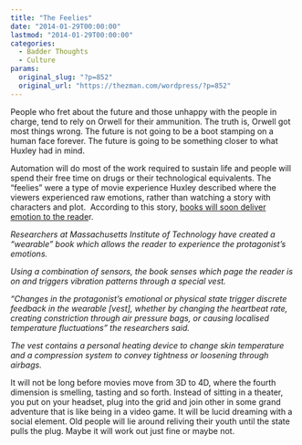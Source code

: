 ```yaml
---
title: "The Feelies"
date: "2014-01-29T00:00:00"
lastmod: "2014-01-29T00:00:00"
categories:
  - Badder Thoughts
  - Culture
params:
  original_slug: "?p=852"
  original_url: "https://thezman.com/wordpress/?p=852"
---
```


People who fret about the future and those unhappy with the people in
charge, tend to rely on Orwell for their ammunition. The truth is,
Orwell got most things wrong. The future is not going to be a boot
stamping on a human face forever. The future is going to be something
closer to what Huxley had in mind.

Automation will do most of the work required to sustain life and people
will spend their free time on drugs or their technological
equivalents. The “feelies” were a type of movie experience Huxley
described where the viewers experienced raw emotions, rather than
watching a story with characters and plot.  According to this story, <a
href="http://www.telegraph.co.uk/science/science-news/10602690/Wearable-book-allows-reader-to-feel-emotions-of-characters.html"
rel="noopener noreferrer" target="_blank">books will soon deliver
emotion to the reade</a>r.

*Researchers at Massachusetts Institute of Technology have created a
“wearable” book which allows the reader to experience the protagonist’s
emotions.*

*Using a combination of sensors, the book senses which page the reader
is on and triggers vibration patterns through a special vest.*

*“Changes in the protagonist’s emotional or physical state trigger
discrete feedback in the wearable \[vest\], whether by changing the
heartbeat rate, creating constriction through air pressure bags, or
causing localised temperature fluctuations” the researchers said.*

*The vest contains a personal heating device to change skin temperature
and a compression system to convey tightness or loosening through
airbags.*

It will not be long before movies move from 3D to 4D, where the fourth
dimension is smelling, tasting and so forth. Instead of sitting in a
theater, you put on your headset, plug into the grid and join other in
some grand adventure that is like being in a video game. It will be
lucid dreaming with a social element. Old people will lie around
reliving their youth until the state pulls the plug. Maybe it will work
out just fine or maybe not.
